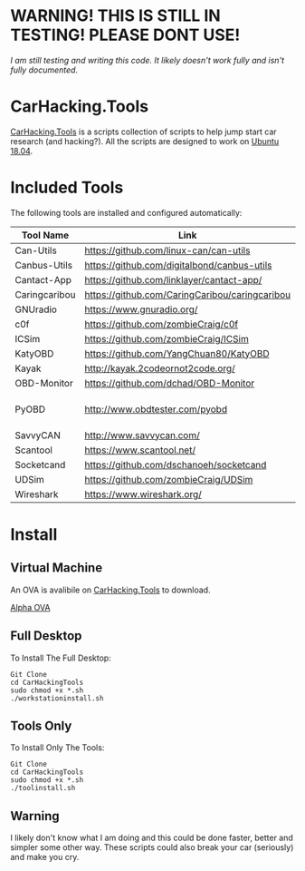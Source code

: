 
# WARNING!  THIS IS STILL IN TESTING!  PLEASE DONT USE!

*_I am still testing and writing this code.  It likely doesn't work fully and isn't fully documented._*

# CarHacking.Tools

[CarHacking.Tools](CarHacking.Tools) is a scripts collection of scripts to help jump start car research (and hacking?). All the scripts are designed to work on [Ubuntu 18.04](ubuntu.com).


# Included Tools

The following tools are installed and configured automatically:

|Tool Name     |Link         | Notes |
| ------------- |-------------| -----
| Can-Utils | https://github.com/linux-can/can-utils | |
| Canbus-Utils |  https://github.com/digitalbond/canbus-utils | |
| Cantact-App |  https://github.com/linklayer/cantact-app/ | |
| Caringcaribou |  https://github.com/CaringCaribou/caringcaribou | |
| GNUradio |  https://www.gnuradio.org/ | |
| c0f |  https://github.com/zombieCraig/c0f | |
| ICSim |  https://github.com/zombieCraig/ICSim | |
| KatyOBD |  https://github.com/YangChuan80/KatyOBD | |
| Kayak |  http://kayak.2codeornot2code.org/ | |
| OBD-Monitor |  https://github.com/dchad/OBD-Monitor | |
| PyOBD |  http://www.obdtester.com/pyobd | Need To Fix Install. |
| SavvyCAN |  http://www.savvycan.com/ | |
| Scantool |  https://www.scantool.net/ | |
| Socketcand |  https://github.com/dschanoeh/socketcand | |
| UDSim |  https://github.com/zombieCraig/UDSim | |
| Wireshark |  https://www.wireshark.org/ | |

# Install

## Virtual Machine

An OVA is avalibile on [CarHacking.Tools](CarHacking.Tools) to download.

[Alpha OVA](https://carhacking.tools/install/alpha/alpha180718/CarHackingDesktopAlpha.ova)

## Full Desktop

To Install The Full Desktop:
```
Git Clone
cd CarHackingTools
sudo chmod +x *.sh
./workstationinstall.sh
```

## Tools Only

To Install Only The Tools:
```
Git Clone
cd CarHackingTools
sudo chmod +x *.sh
./toolinstall.sh
```

## Warning
I likely don't know what I am doing and this could be done faster, better and simpler some other way. These scripts could also break your car (seriously) and make you cry.
